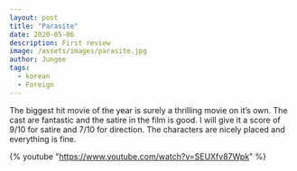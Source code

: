 ```yaml
---
layout: post
title: "Parasite"
date: 2020-05-06
description: First review
image: /assets/images/parasite.jpg
author: Jungee
tags:
  - korean
  - Foreign
---
```




The biggest hit movie of the year is surely a thrilling movie on it’s own. The cast are fantastic and the satire in the film is good. I will give it a score of 9/10 for satire and 7/10 for direction. The characters are nicely placed and everything is fine.

{% youtube "https://www.youtube.com/watch?v=SEUXfv87Wpk" %}

